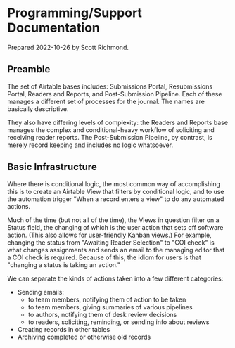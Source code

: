 # Programming/Support Documentation

Prepared 2022-10-26 by Scott Richmond.

## Preamble
The set of Airtable bases includes: Submissions Portal, Resubmissions Portal, Readers and Reports, and Post-Submission Pipeline. Each of these manages a different set of processes for the journal. The names are basically descriptive.

They also have differing levels of complexity: the Readers and Reports base manages the complex and conditional-heavy workflow of soliciting and receiving reader reports. The Post-Submission Pipeline, by contrast, is merely record keeping and includes no logic whatsoever.

## Basic Infrastructure
Where there is conditional logic, the most common way of accomplishing this is to create an Airtable View that filters by conditional logic, and to use the automation trigger "When a record enters a view" to do any automated actions.

Much of the time (but not all of the time), the Views in question filter on a Status field, the changing of which is the user action that sets off software action. (This also allows for user-friendly Kanban views.) For example, changing the status from "Awaiting Reader Selection" to "COI check" is what changes assignments and sends an email to the managing editor that a COI check is required. Because of this, the idiom for users is that "changing a status is taking an action."

We can separate the kinds of actions taken into a few different categories:
* Sending emails:
	- to team members, notifying them of action to be taken
	- to team members, giving summaries of various pipelines
	- to authors, notifying them of desk review decisions
	- to readers, soliciting, reminding, or sending info about reviews
* Creating records in other tables
* Archiving completed or otherwise old records

